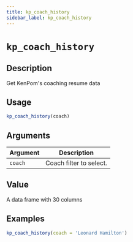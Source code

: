 ```yaml
---
title: kp_coach_history
sidebar_label: kp_coach_history
---
```

# `kp_coach_history`

## Description

Get KenPom's coaching resume data


## Usage

```r
kp_coach_history(coach)
```


## Arguments

Argument      |Description
------------- |----------------
`coach`     |     Coach filter to select.


## Value

A data frame with 30 columns

## Examples

```r
kp_coach_history(coach = 'Leonard Hamilton')
```


